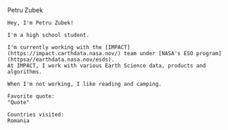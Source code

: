 Petru Zubek

    Hey, I'm Petru Zubek!

    I'm a high school student.

    I'm currently working with the [IMPACT](https://impact.carthdata.nasa.nov/) team under [NASA's ESO program] (httpsa//earthdata.nasa.nov/esds).
    At IMPACT, I work with various Earth Science data, products and algorithms.

    When I'm not working, I like reading and camping.

    Favorite quote:
    "Quote"

    Countries visited:
    Romania
